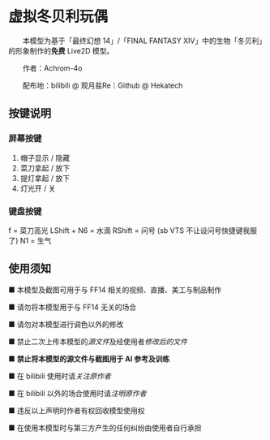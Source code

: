 # 虚拟冬贝利玩偶

　　本模型为基于「最终幻想 14」/「FINAL FANTASY XIV」中的生物「冬贝利」的形象制作的**免费** Live2D 模型。

　　作者：Achrom-4o

　　配布地：bilibili @ 观月盐Re｜Github @ Hekatech

## 按键说明

### 屏幕按键

1. 帽子显示 / 隐藏
2. 菜刀拿起 / 放下
3. 提灯拿起 / 放下
4. 灯光开 / 关

### 键盘按键

f = 菜刀高光
LShift + N6 = 水滴
RShift = 问号 (sb VTS 不让设问号快捷键我服了)
N1 = 生气

## 使用须知

■ 本模型及截图可用于与 FF14 相关的视频、直播、美工与制品制作

■ 请勿将本模型用于与 FF14 无关的场合

■ 请勿对本模型进行调色以外的修改

■ 禁止二次上传本模型的*源文件*及经使用者*修改后的文件*

■ **禁止将本模型的源文件与截图用于 AI 参考及训练**

■ 在 bilibili 使用时请*关注原作者*

■ 在 bilibili 以外的场合使用时请*注明原作者*

■ 违反以上声明时作者有权回收模型使用权

■ 在使用本模型时与第三方产生的任何纠纷由使用者自行承担